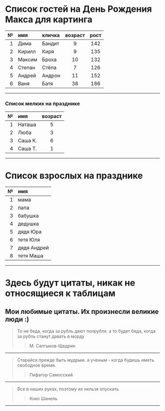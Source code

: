 # Список гостей на День Рождения Макса для картинга

№  | имя    |кличка | возраст | рост
---:|:--------|:-------|:---------:|:------:
1 | Дима   | Бандит  | 9       | 142
2 | Кирилл | Киря    | 9       | 135
3 | Максим | Броха | 10 | 132
4 | Степан  | Стёпа | 7 | 126
5 | Андрей | Андрон | 11 | 152
6 | Ваня | Батя | 38 | 186
----

### Список мелких на празднике
№ | имя | возраст 
---:| :--------|:---:
1 | Наташа | 5
2 | Люба | 3
3 | Саша К. | 6
4 | Саша Т. | 1
---

# Список взрослых на празднике

№ | имя 
---:| :-----
1 | мама
2 | папа
3 | бабушка
4 | дедушка
5 | дядя Юра
6 | тетя Юля
7 | дядя Андрей
8 | тетя Маша
---

# Здесь будут цитаты, никак не относящиеся к таблицам

## Мои любимые цитаты. Их произнесли великие люди :)

> То не беда, когда за рубль дают полрубля. а то будет беда, когда за рубль станут давать в морду
>> М. Салтыков-Щедрин
---

> Старайся прежде быть мудрым. а ученым - когда будешь иметь свободное время.
>> Пифагор Самосский
---

> Все в наших руках, поэтому их нельзя опускать
>> Коко Шанель
---

